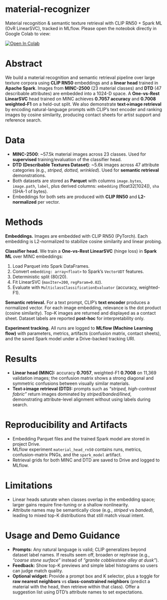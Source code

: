 # material-recognizer
Material recognition &amp; semantic texture retrieval with CLIP RN50 + Spark ML (OvR LinearSVC), tracked in MLflow.
Please open the noteobok directly in Google Colab to view: 

[![Open In Colab](https://colab.research.google.com/assets/colab-badge.svg)](https://colab.research.google.com/drive/1iBX3A4-GTIHQWBkqZrYjXbwVeZT-v4rq)



# Abstract
We build a material recognition and semantic retrieval pipeline over large texture corpora using **CLIP RN50** embeddings and a **linear head** trained in **Apache Spark**. Images from **MINC-2500** (23 material classes) and **DTD** (47 describable attributes) are embedded into a 1024-D space. A **One-vs-Rest LinearSVC** head trained on MINC achieves **0.7057 accuracy** and **0.7008 weighted-F1** on a held-out split. We also demonstrate **text→image retrieval** by encoding natural-language prompts with CLIP’s text encoder and ranking images by cosine similarity, producing contact sheets for artist support and reference search.

# Data
- **MINC-2500**: ~57.5k material images across 23 classes. Used for **supervised** training/evaluation of the classifier head.  
- **DTD (Describable Textures Dataset)**: ~5.6k images across 47 attribute categories (e.g., *striped, dotted, wrinkled*). Used for **semantic retrieval** demonstrations.  
- Both datasets are stored as **Parquet** with columns `image.bytes`, `image.path`, `label`, plus derived columns: `embedding` (float32[1024]), `sha` (SHA-1 of bytes).  
- Embeddings for both sets are produced with **CLIP RN50** and **L2-normalized** per vector.

# Methods
**Embeddings.** Images are embedded with CLIP RN50 (PyTorch). Each embedding is L2-normalized to stabilize cosine similarity and linear probing.

**Classifier head.** We train a **One-vs-Rest LinearSVC** (hinge loss) in **Spark ML** over MINC embeddings:  
1) Load Parquet into Spark DataFrames.  
2) Convert `embedding: array<float>` to Spark’s `VectorUDT` features.  
3) Deterministic split (80/20).  
4) Fit LinearSVC (`maxIter=200`, `regParam=0.02`).  
5) Evaluate with `MulticlassClassificationEvaluator` (accuracy, weighted-F1).

**Semantic retrieval.** For a text prompt, CLIP’s **text encoder** produces a normalized vector. For each image embedding, relevance is the dot product (cosine similarity). Top-K images are returned and displayed as a contact sheet. Dataset labels are reported **post-hoc** for interpretability only.

**Experiment tracking.** All runs are logged to **MLflow (Machine Learning flow)** with parameters, metrics, artifacts (confusion matrix, contact sheets), and the saved Spark model under a Drive-backed tracking URI.

# Results
- **Linear head (MINC):** accuracy **0.7057**, weighted-F1 **0.7008** on 11,369 validation images; the confusion matrix shows a strong diagonal and symmetric confusions between visually similar materials.  
- **Text→image retrieval (DTD):** prompts such as *“striped, high-contrast fabric”* return images dominated by *striped/banded/lined*, demonstrating attribute-level alignment without using labels during search.

# Reproducibility and Artifacts
- Embedding Parquet files and the trained Spark model are stored in project Drive.  
- MLflow experiment `material_head_rn50` contains runs, metrics, confusion-matrix PNGs, and the `spark_model` artifact.  
- Retrieval grids for both MINC and DTD are saved to Drive and logged to MLflow.

# Limitations
- Linear heads saturate when classes overlap in the embedding space; larger gains require fine-tuning or a shallow nonlinearity.  
- Attribute names may be semantically close (e.g., *striped* vs *banded*), leading to mixed top-K distributions that still match visual intent.

# Usage and Demo Guidance
- **Prompts:** Any natural language is valid; CLIP generalizes beyond dataset label names. If results seem off, broaden or rephrase (e.g., *“coarse stone surface”* instead of *“granite cobblestone alley at dusk”*).  
- **Feedback:** Show top-K previews and simple label histograms so users can judge match quality.  
- **Optional widget:** Provide a prompt box and K selector, plus a toggle for **raw nearest neighbors** vs **class-constrained neighbors** (predict a material with the head, then retrieve within that class). Offer a suggestion list using DTD’s attribute names to set expectations.

